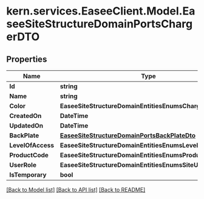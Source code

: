 # kern.services.EaseeClient.Model.EaseeSiteStructureDomainPortsChargerDTO

## Properties

Name | Type | Description | Notes
------------ | ------------- | ------------- | -------------
**Id** | **string** |  | [optional] 
**Name** | **string** |  | [optional] 
**Color** | **EaseeSiteStructureDomainEntitiesEnumsChargerColorType** |  | [optional] 
**CreatedOn** | **DateTime** |  | [optional] 
**UpdatedOn** | **DateTime** |  | [optional] 
**BackPlate** | [**EaseeSiteStructureDomainPortsBackPlateDto**](EaseeSiteStructureDomainPortsBackPlateDto.md) |  | [optional] 
**LevelOfAccess** | **EaseeSiteStructureDomainEntitiesEnumsLevelOfAccess** |  | [optional] 
**ProductCode** | **EaseeSiteStructureDomainEntitiesEnumsProductType** |  | [optional] 
**UserRole** | **EaseeSiteStructureDomainEntitiesEnumsSiteUserRole** |  | [optional] 
**IsTemporary** | **bool** |  | [optional] 

[[Back to Model list]](../README.md#documentation-for-models) [[Back to API list]](../README.md#documentation-for-api-endpoints) [[Back to README]](../README.md)

